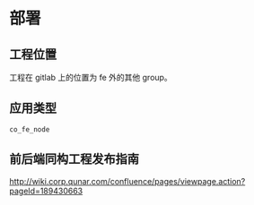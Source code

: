 # 部署

## 工程位置
工程在 gitlab 上的位置为 fe 外的其他 group。

## 应用类型
`co_fe_node`

## 前后端同构工程发布指南
http://wiki.corp.qunar.com/confluence/pages/viewpage.action?pageId=189430663
